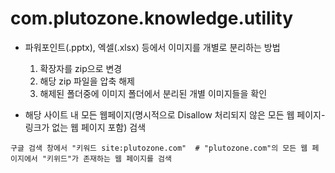 # com.plutozone.knowledge.utility


- 파워포인트(.pptx), 엑셀(.xlsx) 등에서 이미지를 개별로 분리하는 방법
	1. 확장자를 zip으로 변경
	2. 해당 zip 파일을 압축 해제
	3. 해제된 폴더중에 이미지 폴더에서 분리된 개별 이미지들을 확인

- 해당 사이트 내 모든 웹페이지(명시적으로 Disallow 처리되지 않은 모든 웹 페이지-링크가 없는 웹 페이지 포함) 검색
```search
구글 검색 창에서 "키워드 site:plutozone.com"	# "plutozone.com"의 모든 웹 페이지에서 "키위드"가 존재하는 웹 페이지를 검색
```